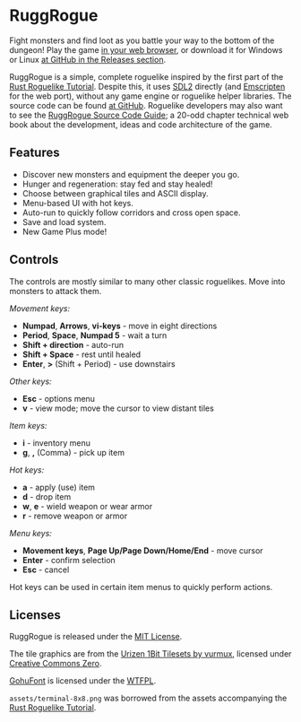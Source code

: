 # RuggRogue

Fight monsters and find loot as you battle your way to the bottom of the dungeon!
Play the game [in your web browser](https://tung.github.io/ruggrogue/play/), or download it for Windows or Linux [at GitHub in the Releases section](https://github.com/tung/ruggrogue/releases).

RuggRogue is a simple, complete roguelike inspired by the first part of the [Rust Roguelike Tutorial](http://bfnightly.bracketproductions.com/).
Despite this, it uses [SDL2](https://libsdl.org) directly (and [Emscripten](https://emscripten.org) for the web port), without any game engine or roguelike helper libraries.
The source code can be found [at GitHub](https://github.com/tung/ruggrogue).
Roguelike developers may also want to see the [RuggRogue Source Code Guide](https://tung.github.io/source-code-guide/); a 20-odd chapter technical web book about the development, ideas and code architecture of the game.

## Features

- Discover new monsters and equipment the deeper you go.
- Hunger and regeneration: stay fed and stay healed!
- Choose between graphical tiles and ASCII display.
- Menu-based UI with hot keys.
- Auto-run to quickly follow corridors and cross open space.
- Save and load system.
- New Game Plus mode!

## Controls

The controls are mostly similar to many other classic roguelikes.
Move into monsters to attack them.

*Movement keys:*

- **Numpad**, **Arrows**, **vi-keys** - move in eight directions
- **Period**, **Space**, **Numpad 5** - wait a turn
- **Shift + direction** - auto-run
- **Shift + Space** - rest until healed
- **Enter**, **>** (Shift + Period) - use downstairs

*Other keys:*

- **Esc** - options menu
- **v** - view mode; move the cursor to view distant tiles

*Item keys:*

- **i** - inventory menu
- **g**, **,** (Comma) - pick up item

*Hot keys:*

- **a** - apply (use) item
- **d** - drop item
- **w**, **e** - wield weapon or wear armor
- **r** - remove weapon or armor

*Menu keys:*

- **Movement keys**, **Page Up/Page Down/Home/End** - move cursor
- **Enter** - confirm selection
- **Esc** - cancel

Hot keys can be used in certain item menus to quickly perform actions.

## Licenses

RuggRogue is released under the [MIT License](/LICENSE.txt).

The tile graphics are from the [Urizen 1Bit Tilesets by vurmux](https://vurmux.itch.io/urizen-onebit-tilesets), licensed under [Creative Commons Zero](/assets/urizen/LICENSE).

[GohuFont](https://font.gohu.org/) is licensed under the [WTFPL](http://www.wtfpl.net/about/).

`assets/terminal-8x8.png` was borrowed from the assets accompanying the [Rust Roguelike Tutorial](http://bfnightly.bracketproductions.com/).
